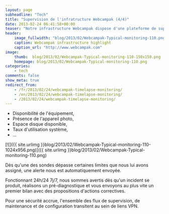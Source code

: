 ```yaml
---
layout: page
subheadline: "Tech"
title: "Supervision de l'infratructure Webcampak (4/4)"
date: 2013-02-24 06:41:58+00:00
teaser: "Notre infrastructure Webcampak dispose d'une plateforme de supervision, cette dernière se charge notamment de vérifier les éléments suivant:"
header:
    image_fullwidth: "blog/2013/02/Webcampak-Typical-monitoring-110.png"
    caption: Webcampak infrastructure highlight
    caption_url: "http://www.webcampak.com"
image:
    thumb:  blog/2013/02/Webcampak-Typical-monitoring-110-150x150.png
    homepage: blog/2013/02/Webcampak-Typical-monitoring-110.png
categories:
    - tech
comments: false
show_meta: true
redirect_from:
    - /fr/2013/02/24/webcampak-timelapse-monitoring/
    - /en/2013/02/24/webcampak-timelapse-monitoring/
    - /2013/02/24/webcampak-timelapse-monitoring/
---
```


  * Disponibilité de l'équipement,
  * Présence de l'appareil photo,
  * Espace disque disponible,
  * Taux d'utilisation système,
  * ...

[![]({{ site.urlimg }}blog/2013/02/Webcampak-Typical-monitoring-110-1024x956.png)]({{ site.urlimg }}blog/2013/02/Webcampak-Typical-monitoring-110.png)

Dès qu'une des sondes dépasse certaines limites que nous lui avons assigné, une alerte nous est automatiquement envoyée.

Fonctionnant 24h/24 7j/7, nous sommes avertis dès qu'un incident se produit, réalisons un pré-diagnostique et vous envoyons au plus vite un premier bilan avec des propositions d'actions correctives.

Pour une sécurité accrue, l'ensemble des flux de supervision, de maintenance et de configuration transitent au sein de liens VPN.